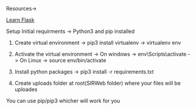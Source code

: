 Resources->

[Learn Flask](https://www.youtube.com/watch?v=Z1RJmh_OqeA&list=WL&index=1&t=390s/)

Setup
Initial requirments -> Python3 and pip installed

1. Create virtual environment
-> pip3 install virtualenv
-> virtualenv env

2. Activate the virtual environment
-> On windows -> env\Scripts\activate
-> On Linux -> source env/bin/activate

3. Install python packages
-> pip3 install -r requirements.txt

4. Create uploads folder at root(SIRWeb folder) where your files will be uploades

You can use pip/pip3 whicher will work for you